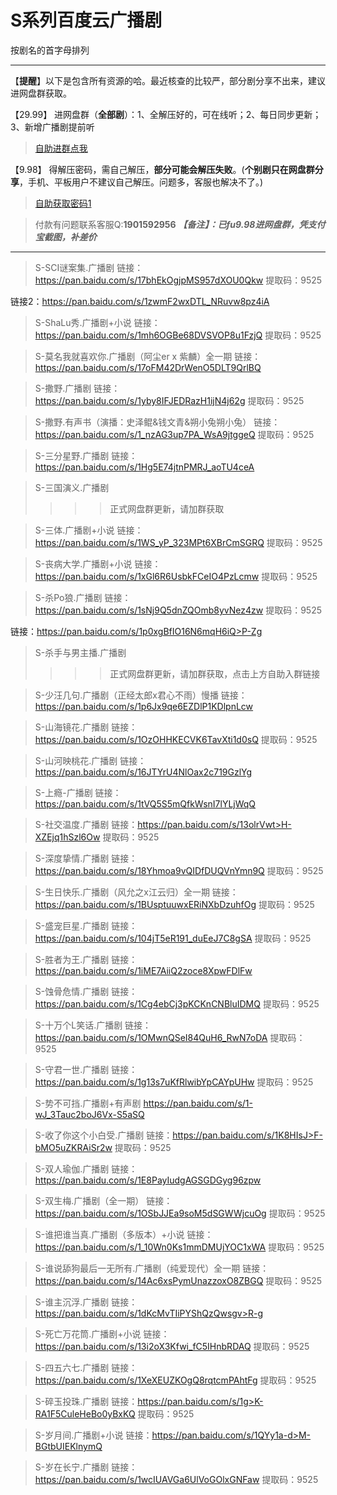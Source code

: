 <h1>S系列百度云广播剧</h1>
按剧名的首字母排列

-----

【**提醒**】以下是包含所有资源的哈。最近核查的比较严，部分剧分享不出来，建议进网盘群获取。



【29.99】 进网盘群（**全部剧**）：1、全解压好的，可在线听；2、每日同步更新；3、新增广播剧提前听
>[自助进群点我](http://pay.tupianmima.com/ma.html)

【9.98】 得解压密码，需自己解压，**部分可能会解压失败**。(**个别剧只在网盘群分享**，手机、平板用户不建议自己解压。问题多，客服也解决不了。)

>[自助获取密码1](http://pay.tupianmima.com/ma2.html)

>付款有问题联系客服Q:**1901592956**
***【备注】：已fu9.98进网盘群，凭支付宝截图，补差价***

------

>S-SCI谜案集.广播剧
链接：https://pan.baidu.com/s/17bhEkOgjpMS957dXOU0Qkw
提取码：9525 
 
链接2：https://pan.baidu.com/s/1zwmF2wxDTL_NRuvw8pz4iA
 
>S-ShaLu秀.广播剧+小说
链接：https://pan.baidu.com/s/1mh6OGBe68DVSVOP8u1FzjQ
提取码：9525 
 
>S-莫名我就喜欢你.广播剧（阿尘er x 紫麟）全一期
链接：https://pan.baidu.com/s/17oFM42DrWenO5DLT9QrlBQ
 
>S-撒野.广播剧
链接：https://pan.baidu.com/s/1yby8IFJEDRazH1ijN4j62g
提取码：9525 
 
>S-撒野.有声书（演播：史泽鲲&钱文青&朔小兔朔小兔）
链接：https://pan.baidu.com/s/1_nzAG3up7PA_WsA9jtggeQ
提取码：9525 
 
 
>S-三分星野.广播剧
链接：https://pan.baidu.com/s/1Hg5E74jtnPMRJ_aoTU4ceA
 
>S-三国演义.广播剧
>>>>正式网盘群更新，请加群获取
 
>S-三体.广播剧+小说
链接：https://pan.baidu.com/s/1WS_yP_323MPt6XBrCmSGRQ
提取码：9525 
 
 
>S-丧病大学.广播剧+小说
链接：https://pan.baidu.com/s/1xGl6R6UsbkFCeIO4PzLcmw
提取码：9525 
 
>S-杀Po狼.广播剧
链接：https://pan.baidu.com/s/1sNj9Q5dnZQOmb8yvNez4zw
提取码：9525 
 
链接：https://pan.baidu.com/s/1p0xgBfIO16N6mqH6iQ>P-Zg

>S-杀手与男主播.广播剧
>>>>正式网盘群更新，请加群获取，点击上方自助入群链接

>S-少汪几句.广播剧（正经太郎x君心不雨）慢播
链接：https://pan.baidu.com/s/1p6Jx9qe6EZDlP1KDlpnLcw
 
>S-山海镜花.广播剧
链接：https://pan.baidu.com/s/1OzOHHKECVK6TavXti1d0sQ
提取码：9525

>S-山河映桃花.广播剧
链接：https://pan.baidu.com/s/16JTYrU4NlOax2c719GzlYg

>S-上瘾-广播剧
链接：https://pan.baidu.com/s/1tVQ5S5mQfkWsnI7lYLjWqQ
 
>S-社交温度.广播剧
链接：https://pan.baidu.com/s/13olrVwt>H-XZEjq1hSzl6Ow
提取码：9525 

>S-深度挚情.广播剧
链接：https://pan.baidu.com/s/18Yhmoa9vQIDfDUQVnYmn9Q
提取码：9525
 
>S-生日快乐.广播剧（风允之x江云归）全一期
链接：https://pan.baidu.com/s/1BUsptuuwxERiNXbDzuhfOg
提取码：9525
 
>S-盛宠巨星.广播剧
链接：https://pan.baidu.com/s/104jT5eR191_duEeJ7C8gSA
提取码：9525

>S-胜者为王.广播剧
链接：https://pan.baidu.com/s/1iME7AiiQ2zoce8XpwFDlFw

 
>S-蚀骨危情.广播剧
链接：https://pan.baidu.com/s/1Cg4ebCj3pKCKnCNBluIDMQ
提取码：9525 
 
>S-十万个L笑话.广播剧
链接：https://pan.baidu.com/s/1OMwnQSeI84QuH6_RwN7oDA
提取码：9525
 
>S-守君一世.广播剧
链接：https://pan.baidu.com/s/1g13s7uKfRlwibYpCAYpUHw
提取码：9525
 
>S-势不可挡.广播剧+有声剧
https://pan.baidu.com/s/1-wJ_3Tauc2boJ6Vx-S5aSQ
 
>S-收了你这个小白受.广播剧
链接：https://pan.baidu.com/s/1K8HIsJ>F-bMO5uZKRAiSr2w
提取码：9525
 
>S-双人瑜伽.广播剧
链接：https://pan.baidu.com/s/1E8PayIudgAGSGDGyg96zpw
 
>S-双生梅.广播剧（全一期）
链接：https://pan.baidu.com/s/1OSbJJEa9soM5dSGWWjcuOg
提取码：9525
 
>S-谁把谁当真.广播剧（多版本）+小说
链接：https://pan.baidu.com/s/1_10Wn0Ks1mmDMUjYOC1xWA
提取码：9525
 
>S-谁说舔狗最后一无所有.广播剧（纯爱现代）全一期
链接：https://pan.baidu.com/s/14Ac6xsPymUnazzoxO8ZBGQ
提取码：9525
 
>S-谁主沉浮.广播剧
链接：https://pan.baidu.com/s/1dKcMvTIiPYShQzQwsgv>R-g
 
>S-死亡万花筒.广播剧+小说
链接：https://pan.baidu.com/s/13i2oX3Kfwi_fC5IHnbRDAQ
提取码：9525 
 
 
>S-四五六七.广播剧
链接：https://pan.baidu.com/s/1XeXEUZKOgQ8rqtcmPAhtFg
提取码：9525
 
>S-碎玉投珠.广播剧
链接：https://pan.baidu.com/s/1g>K-RA1F5CuleHeBo0yBxKQ
提取码：9525 
 
 
>S-岁月间.广播剧+小说
链接：https://pan.baidu.com/s/1QYy1a-d>M-BGtbUIEKlnymQ
 
>S-岁在长宁.广播剧
链接：https://pan.baidu.com/s/1wcIUAVGa6UlVoGOlxGNFaw
提取码：9525 
 



